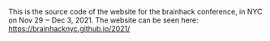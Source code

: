 This is the source code of the website for the brainhack conference, in NYC on Nov 29 ‒ Dec 3, 2021. The website can be seen here:
https://brainhacknyc.github.io/2021/
